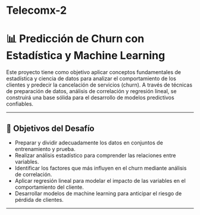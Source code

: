 # Telecomx-2
# 📊 Predicción de Churn con Estadística y Machine Learning

Este proyecto tiene como objetivo aplicar conceptos fundamentales de estadística y ciencia de datos para analizar el comportamiento de los clientes y predecir la cancelación de servicios (churn). A través de técnicas de preparación de datos, análisis de correlación y regresión lineal, se construirá una base sólida para el desarrollo de modelos predictivos confiables.

---

## 🧠 Objetivos del Desafío

- Preparar y dividir adecuadamente los datos en conjuntos de entrenamiento y prueba.
- Realizar análisis estadístico para comprender las relaciones entre variables.
- Identificar los factores que más influyen en el churn mediante análisis de correlación.
- Aplicar regresión lineal para modelar el impacto de las variables en el comportamiento del cliente.
- Desarrollar modelos de machine learning para anticipar el riesgo de pérdida de clientes.

---

